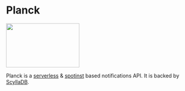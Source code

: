 # Planck

<img src="https://i.timevi.be/2013/06/15/chronology-of-the-universe-wikipedia-the-free-encyclopedia-7.png" width="200" height="120" />

Planck is a [serverless](https://serverless.com/) & [spotinst](https://spotinst.com/products/spotinst-functions/) based notifications API. It is backed by [ScyllaDB](http://www.scylladb.com/).
